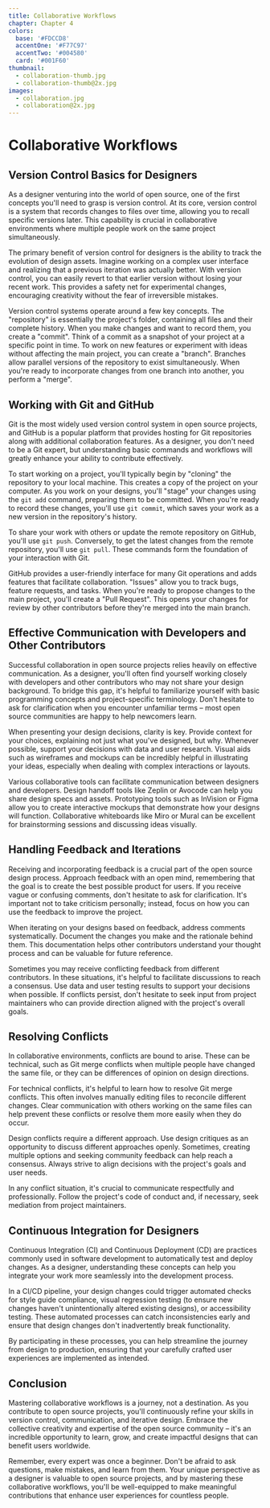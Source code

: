 ```yaml
---
title: Collaborative Workflows
chapter: Chapter 4
colors:
  base: '#FDCCD8'
  accentOne: '#F77C97'
  accentTwo: '#004580'
  card: '#001F60'
thumbnail:
  - collaboration-thumb.jpg
  - collaboration-thumb@2x.jpg
images:
  - collaboration.jpg
  - collaboration@2x.jpg
---
```


# Collaborative Workflows

## Version Control Basics for Designers

As a designer venturing into the world of open source, one of the first concepts you'll need to grasp is version control. At its core, version control is a system that records changes to files over time, allowing you to recall specific versions later. This capability is crucial in collaborative environments where multiple people work on the same project simultaneously.

The primary benefit of version control for designers is the ability to track the evolution of design assets. Imagine working on a complex user interface and realizing that a previous iteration was actually better. With version control, you can easily revert to that earlier version without losing your recent work. This provides a safety net for experimental changes, encouraging creativity without the fear of irreversible mistakes.

Version control systems operate around a few key concepts. The "repository" is essentially the project's folder, containing all files and their complete history. When you make changes and want to record them, you create a "commit". Think of a commit as a snapshot of your project at a specific point in time. To work on new features or experiment with ideas without affecting the main project, you can create a "branch". Branches allow parallel versions of the repository to exist simultaneously. When you're ready to incorporate changes from one branch into another, you perform a "merge".

## Working with Git and GitHub

Git is the most widely used version control system in open source projects, and GitHub is a popular platform that provides hosting for Git repositories along with additional collaboration features. As a designer, you don't need to be a Git expert, but understanding basic commands and workflows will greatly enhance your ability to contribute effectively.

To start working on a project, you'll typically begin by "cloning" the repository to your local machine. This creates a copy of the project on your computer. As you work on your designs, you'll "stage" your changes using the `git add` command, preparing them to be committed. When you're ready to record these changes, you'll use `git commit`, which saves your work as a new version in the repository's history.

To share your work with others or update the remote repository on GitHub, you'll use `git push`. Conversely, to get the latest changes from the remote repository, you'll use `git pull`. These commands form the foundation of your interaction with Git.

GitHub provides a user-friendly interface for many Git operations and adds features that facilitate collaboration. "Issues" allow you to track bugs, feature requests, and tasks. When you're ready to propose changes to the main project, you'll create a "Pull Request". This opens your changes for review by other contributors before they're merged into the main branch.

## Effective Communication with Developers and Other Contributors

Successful collaboration in open source projects relies heavily on effective communication. As a designer, you'll often find yourself working closely with developers and other contributors who may not share your design background. To bridge this gap, it's helpful to familiarize yourself with basic programming concepts and project-specific terminology. Don't hesitate to ask for clarification when you encounter unfamiliar terms – most open source communities are happy to help newcomers learn.

When presenting your design decisions, clarity is key. Provide context for your choices, explaining not just what you've designed, but why. Whenever possible, support your decisions with data and user research. Visual aids such as wireframes and mockups can be incredibly helpful in illustrating your ideas, especially when dealing with complex interactions or layouts.

Various collaborative tools can facilitate communication between designers and developers. Design handoff tools like Zeplin or Avocode can help you share design specs and assets. Prototyping tools such as InVision or Figma allow you to create interactive mockups that demonstrate how your designs will function. Collaborative whiteboards like Miro or Mural can be excellent for brainstorming sessions and discussing ideas visually.

## Handling Feedback and Iterations

Receiving and incorporating feedback is a crucial part of the open source design process. Approach feedback with an open mind, remembering that the goal is to create the best possible product for users. If you receive vague or confusing comments, don't hesitate to ask for clarification. It's important not to take criticism personally; instead, focus on how you can use the feedback to improve the project.

When iterating on your designs based on feedback, address comments systematically. Document the changes you make and the rationale behind them. This documentation helps other contributors understand your thought process and can be valuable for future reference.

Sometimes you may receive conflicting feedback from different contributors. In these situations, it's helpful to facilitate discussions to reach a consensus. Use data and user testing results to support your decisions when possible. If conflicts persist, don't hesitate to seek input from project maintainers who can provide direction aligned with the project's overall goals.

## Resolving Conflicts

In collaborative environments, conflicts are bound to arise. These can be technical, such as Git merge conflicts when multiple people have changed the same file, or they can be differences of opinion on design directions.

For technical conflicts, it's helpful to learn how to resolve Git merge conflicts. This often involves manually editing files to reconcile different changes. Clear communication with others working on the same files can help prevent these conflicts or resolve them more easily when they do occur.

Design conflicts require a different approach. Use design critiques as an opportunity to discuss different approaches openly. Sometimes, creating multiple options and seeking community feedback can help reach a consensus. Always strive to align decisions with the project's goals and user needs.

In any conflict situation, it's crucial to communicate respectfully and professionally. Follow the project's code of conduct and, if necessary, seek mediation from project maintainers.

## Continuous Integration for Designers

Continuous Integration (CI) and Continuous Deployment (CD) are practices commonly used in software development to automatically test and deploy changes. As a designer, understanding these concepts can help you integrate your work more seamlessly into the development process.

In a CI/CD pipeline, your design changes could trigger automated checks for style guide compliance, visual regression testing (to ensure new changes haven't unintentionally altered existing designs), or accessibility testing. These automated processes can catch inconsistencies early and ensure that design changes don't inadvertently break functionality.

By participating in these processes, you can help streamline the journey from design to production, ensuring that your carefully crafted user experiences are implemented as intended.

## Conclusion

Mastering collaborative workflows is a journey, not a destination. As you contribute to open source projects, you'll continuously refine your skills in version control, communication, and iterative design. Embrace the collective creativity and expertise of the open source community – it's an incredible opportunity to learn, grow, and create impactful designs that can benefit users worldwide.

Remember, every expert was once a beginner. Don't be afraid to ask questions, make mistakes, and learn from them. Your unique perspective as a designer is valuable to open source projects, and by mastering these collaborative workflows, you'll be well-equipped to make meaningful contributions that enhance user experiences for countless people.
